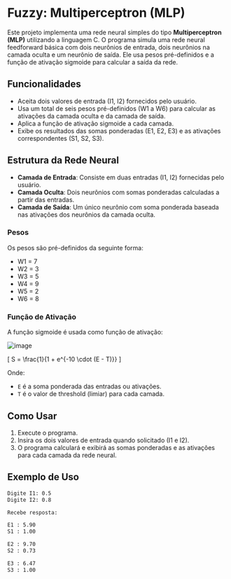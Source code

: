 # Fuzzy: Multiperceptron (MLP)

Este projeto implementa uma rede neural simples do tipo **Multiperceptron (MLP)** utilizando a linguagem C. O programa simula uma rede neural feedforward básica com dois neurônios de entrada, dois neurônios na camada oculta e um neurônio de saída. Ele usa pesos pré-definidos e a função de ativação sigmoide para calcular a saída da rede.

## Funcionalidades

- Aceita dois valores de entrada (I1, I2) fornecidos pelo usuário.
- Usa um total de seis pesos pré-definidos (W1 a W6) para calcular as ativações da camada oculta e da camada de saída.
- Aplica a função de ativação sigmoide a cada camada.
- Exibe os resultados das somas ponderadas (E1, E2, E3) e as ativações correspondentes (S1, S2, S3).

## Estrutura da Rede Neural

- **Camada de Entrada**: Consiste em duas entradas (I1, I2) fornecidas pelo usuário.
- **Camada Oculta**: Dois neurônios com somas ponderadas calculadas a partir das entradas.
- **Camada de Saída**: Um único neurônio com soma ponderada baseada nas ativações dos neurônios da camada oculta.

### Pesos

Os pesos são pré-definidos da seguinte forma:
- W1 = 7
- W2 = 3
- W3 = 5
- W4 = 9
- W5 = 2
- W6 = 8

### Função de Ativação

A função sigmoide é usada como função de ativação:

![image](https://github.com/user-attachments/assets/5f65362e-a2e5-42e7-8d73-e796b7f60f38)

\[
S = \frac{1}{1 + e^{-10 \cdot (E - T)}}
\]

Onde:
- `E` é a soma ponderada das entradas ou ativações.
- `T` é o valor de threshold (limiar) para cada camada.

## Como Usar

1. Execute o programa.
2. Insira os dois valores de entrada quando solicitado (I1 e I2).
3. O programa calculará e exibirá as somas ponderadas e as ativações para cada camada da rede neural.

## Exemplo de Uso

```bash
Digite I1: 0.5
Digite I2: 0.8

Recebe resposta:

E1 : 5.90
S1 : 1.00

E2 : 9.70
S2 : 0.73

E3 : 6.47
S3 : 1.00
